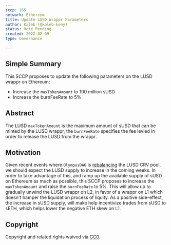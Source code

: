 ```yaml
---
sccp: 165
network: Ethereum
title: Update LUSD Wrappr Parameters
author: Kaleb (@kaleb-keny)
status: Vote_Pending
created: 2022-02-09
type: Governance

---
```


## Simple Summary

<!--"If you can't explain it simply, you don't understand it well enough." Provide a simplified and layman-accessible explanation of the SCCP.-->

This SCCP proposes to update the following parameters on the LUSD wrappr on Ethereum:
- Increase the `maxTokenAmount` to 100 million sUSD
- Increase the burnFeeRate to 5%

## Abstract

<!--A short (~200 word) description of the variable change proposed.-->

The LUSD `maxTokenAmount` is the maximum amount of sUSD that can be minted by the LUSD wrappr, the `burnFeeRate` specifies the fee levied in order to release the LUSD from the wrappr.

## Motivation

<!--The motivation is critical for SCCPs that want to update variables within Synthetix. It should clearly explain why the existing variable is not incentive aligned. SCCP submissions without sufficient motivation may be rejected outright.-->

Given recent events where `OlympusDAO` is [rebalancing](https://etherscan.io/tx/0x2ecfc1420f3d8a00b67df6b1bc5b2f4829738d6a13bc26eba55ce3beaaf5eba2) the LUSD CRV pool, we should expect the LUSD supply to increase in the coming weeks. In order to take advantage of this, and ramp up the available supply of sUSD on Ethereum as much as possible, this SCCP proposes to increase the `maxTokenAmount` and raise the `burnFeeRate` to 5%.
This will allow up to gradually unwind the LUSD wrappr on L2, in favor of a wrappr on L1 which doesn't hamper the liquidation process of liquity. As a positive side-effect, the increase in sUSD supply, will make help incentivize trades from sUSD to sETH, which helps lower the negative ETH skew on L1.

## Copyright

Copyright and related rights waived via [CC0](https://creativecommons.org/publicdomain/zero/1.0/).

